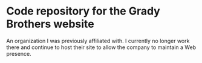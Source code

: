 # Code repository for the Grady Brothers website 
An organization I was previously affiliated with. I currently no longer work there and continue to host their site to allow the company to maintain a Web presence.
